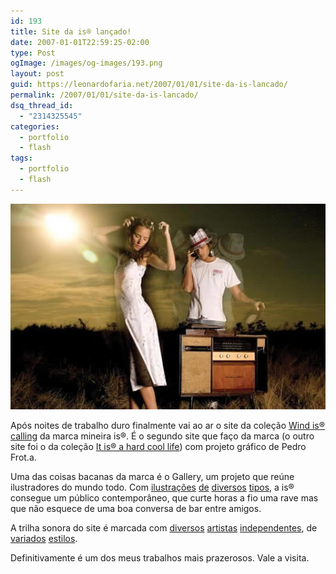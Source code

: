 ```yaml
---
id: 193
title: Site da is® lançado!
date: 2007-01-01T22:59:25-02:00
type: Post
ogImage: /images/og-images/193.png
layout: post
guid: https://leonardofaria.net/2007/01/01/site-da-is-lancado/
permalink: /2007/01/01/site-da-is-lancado/
dsq_thread_id:
  - "2314325545"
categories:
  - portfolio
  - flash
tags:
  - portfolio
  - flash
---
```

<center>
  <img src="/wp-content/uploads/2007/01/462.jpg" alt="is®" />
</center>

  
Após noites de trabalho duro finalmente vai ao ar o site da coleção [Wind is® calling](http://www.is.ind.br) da marca mineira is®. É o segundo site que faço da marca (o outro site foi o da coleção [It is® a hard cool life](http://winter06.is.ind.br)) com projeto gráfico de Pedro Frot.a.

Uma das coisas bacanas da marca é o Gallery, um projeto que reúne ilustradores do mundo todo. Com [ilustrações](http://www.binhobarreto.net) [de](http://www.abiuro.com/) [diversos](http://erone.grphk.free.fr/) [tipos](http://www.santoforte.com.br/), a is® consegue um público contemporâneo, que curte horas a fio uma rave mas que não esquece de uma boa conversa de bar entre amigos.

A trilha sonora do site é marcada com [diversos](http://www.joesibol.com/ "Joe Sibol") [artistas](http://www.deadsmilingpirates.com/ "Dead Smiling Pirates") [independentes](http://www.podsafeaudio.com/jamroom/bands/7/ "Uma Floresta"), de [variados](http://www.myspace.com/thefireapes "The Fire Apes") [estilos](http://myspace.com/columbines "The Columbines").

Definitivamente é um dos meus trabalhos mais prazerosos. Vale a visita.
